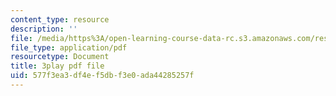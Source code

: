 ```yaml
---
content_type: resource
description: ''
file: /media/https%3A/open-learning-course-data-rc.s3.amazonaws.com/res-tll-004-stem-concept-videos-fall-2013/577f3ea3df4ef5dbf3e0ada44285257f_mDvty90jENM.pdf
file_type: application/pdf
resourcetype: Document
title: 3play pdf file
uid: 577f3ea3-df4e-f5db-f3e0-ada44285257f
---
```

